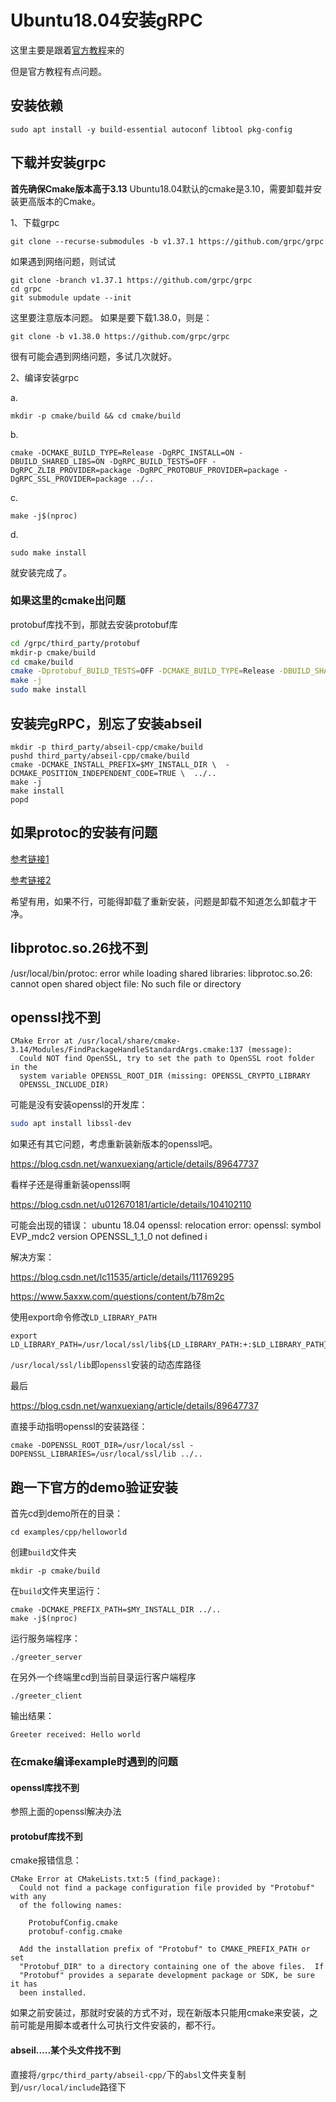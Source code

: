 # Ubuntu18.04安装gRPC

这里主要是跟着[官方教程][官方教程]来的

[官方教程]:https://grpc.io/docs/languages/cpp/quickstart/

但是官方教程有点问题。

## 安装依赖

```
sudo apt install -y build-essential autoconf libtool pkg-config
```

## 下载并安装grpc

**首先确保Cmake版本高于3.13**
Ubuntu18.04默认的cmake是3.10，需要卸载并安装更高版本的Cmake。

1、下载grpc
```
git clone --recurse-submodules -b v1.37.1 https://github.com/grpc/grpc
```

如果遇到网络问题，则试试

```
git clone -branch v1.37.1 https://github.com/grpc/grpc
cd grpc
git submodule update --init
```

这里要注意版本问题。
如果是要下载1.38.0，则是：
```
git clone -b v1.38.0 https://github.com/grpc/grpc
```

很有可能会遇到网络问题，多试几次就好。

2、编译安装grpc

a.
```
mkdir -p cmake/build && cd cmake/build
```

b.
```
cmake -DCMAKE_BUILD_TYPE=Release -DgRPC_INSTALL=ON -DBUILD_SHARED_LIBS=ON -DgRPC_BUILD_TESTS=OFF -DgRPC_ZLIB_PROVIDER=package -DgRPC_PROTOBUF_PROVIDER=package -DgRPC_SSL_PROVIDER=package ../..
```

c.
```
make -j$(nproc)
```

d.
```
sudo make install
```

就安装完成了。

### 如果这里的cmake出问题

protobuf库找不到，那就去安装protobuf库

```bash
cd /grpc/third_party/protobuf
mkdir-p cmake/build
cd cmake/build
cmake -Dprotobuf_BUILD_TESTS=OFF -DCMAKE_BUILD_TYPE=Release -DBUILD_SHARED_LIBS=ON ..
make -j
sudo make install
```


## 安装完gRPC，别忘了安装abseil

```
mkdir -p third_party/abseil-cpp/cmake/build
pushd third_party/abseil-cpp/cmake/build
cmake -DCMAKE_INSTALL_PREFIX=$MY_INSTALL_DIR \  -DCMAKE_POSITION_INDEPENDENT_CODE=TRUE \  ../..
make -j
make install
popd
```

## 如果protoc的安装有问题

[参考链接1][参考链接1]

[参考链接1]:https://blog.csdn.net/chenwr2018/article/details/105109987?ops_request_misc=%257B%2522request%255Fid%2522%253A%2522162209950016780265478710%2522%252C%2522scm%2522%253A%252220140713.130102334.pc%255Fall.%2522%257D&request_id=162209950016780265478710&biz_id=0&utm_medium=distribute.pc_search_result.none-task-blog-2~all~first_rank_v2~rank_v29-24-105109987.first_rank_v2_pc_rank_v29&utm_term=%E5%8D%B8%E8%BD%BDgRPC&spm=1018.2226.3001.4187

[参考链接2][参考链接2]

[参考链接2]:https://www.cnblogs.com/youxin/p/4073703.html

希望有用，如果不行，可能得卸载了重新安装，问题是卸载不知道怎么卸载才干净。

## libprotoc.so.26找不到

/usr/local/bin/protoc: error while loading shared libraries: libprotoc.so.26: cannot open shared object file: No such file or directory

## openssl找不到

```
CMake Error at /usr/local/share/cmake-3.14/Modules/FindPackageHandleStandardArgs.cmake:137 (message):
  Could NOT find OpenSSL, try to set the path to OpenSSL root folder in the
  system variable OPENSSL_ROOT_DIR (missing: OPENSSL_CRYPTO_LIBRARY
  OPENSSL_INCLUDE_DIR)
```

可能是没有安装openssl的开发库：
```bash
sudo apt install libssl-dev
```

如果还有其它问题，考虑重新装新版本的openssl吧。

https://blog.csdn.net/wanxuexiang/article/details/89647737

看样子还是得重新装openssl啊

https://blog.csdn.net/u012670181/article/details/104102110

可能会出现的错误：
ubuntu 18.04 openssl: relocation error: openssl: symbol EVP_mdc2 version OPENSSL_1_1_0 not defined i

解决方案：

https://blog.csdn.net/lc11535/article/details/111769295

https://www.5axxw.com/questions/content/b78m2c

使用export命令修改`LD_LIBRARY_PATH`

```
export LD_LIBRARY_PATH=/usr/local/ssl/lib${LD_LIBRARY_PATH:+:$LD_LIBRARY_PATH}
```

`/usr/local/ssl/lib`即`openssl`安装的动态库路径

最后

https://blog.csdn.net/wanxuexiang/article/details/89647737

直接手动指明openssl的安装路径：
```
cmake -DOPENSSL_ROOT_DIR=/usr/local/ssl -DOPENSSL_LIBRARIES=/usr/local/ssl/lib ../..
```

## 跑一下官方的demo验证安装

首先cd到demo所在的目录：
```
cd examples/cpp/helloworld
```

创建`build`文件夹
```
mkdir -p cmake/build
```

在`build`文件夹里运行：
```
cmake -DCMAKE_PREFIX_PATH=$MY_INSTALL_DIR ../..
make -j$(nproc)
```

运行服务端程序：
```
./greeter_server
```

在另外一个终端里cd到当前目录运行客户端程序
```
./greeter_client
```

输出结果：
```
Greeter received: Hello world
```

### 在cmake编译example时遇到的问题

#### openssl库找不到

参照上面的openssl解决办法

#### protobuf库找不到

cmake报错信息：
```
CMake Error at CMakeLists.txt:5 (find_package):
  Could not find a package configuration file provided by "Protobuf" with any
  of the following names:

    ProtobufConfig.cmake
    protobuf-config.cmake

  Add the installation prefix of "Protobuf" to CMAKE_PREFIX_PATH or set
  "Protobuf_DIR" to a directory containing one of the above files.  If
  "Protobuf" provides a separate development package or SDK, be sure it has
  been installed.
```

如果之前安装过，那就时安装的方式不对，现在新版本只能用cmake来安装，之前可能是用脚本或者什么可执行文件安装的，都不行。

#### abseil.....某个头文件找不到

直接将`/grpc/third_party/abseil-cpp/`下的`absl`文件夹复制到`/usr/local/include`路径下
